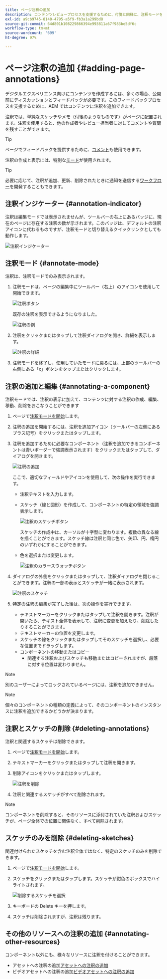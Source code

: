 ```yaml
---
title: ページ注釈の追加
description: コンテンツレビュープロセスを支援するために、付箋と同様に、注釈モードを使用して注釈やスケッチをページに残します
exl-id: a9cb9745-8140-4795-a5f9-fb3a1a299bd8
source-git-commit: 64d801b108229866394e993811a67f983be5df6c
workflow-type: tm+mt
source-wordcount: '699'
ht-degree: 97%

---
```


# ページ注釈の追加 {#adding-page-annotations}

デジタルエクスペリエンス向けにコンテンツを作成するには、多くの場合、公開前にディスカッションとフィードバックが必要です。このフィードバックプロセスを支援するために、AEM ではコンテンツに注釈を追加できます。

注釈では、単純なスケッチやメモ（付箋のようなものです）がページに配置されます。注釈を使用すると、他の作成者やレビュー担当者に対してコメントや質問を残すことができます。

>[!TIP]
>
>ページでフィードバックを提供するために、[コメント](/help/sites-cloud/authoring/getting-started/basic-handling.md#timeline)も使用できます。

注釈の作成と表示には、特別な[モード](/help/sites-cloud/authoring/fundamentals/environment-tools.md#page-modes)が使用されます。

>[!TIP]
>
>必要に応じて、注釈が追加、更新、削除されたときに通知を送信する[ワークフロー](/help/sites-cloud/authoring/workflows/overview.md)を開発することもできます。

## 注釈インジケーター {#annotation-indicator}

注釈は編集モードでは表示されませんが、ツールバーの右上にあるバッジに、現在のページに存在する注釈の数が示されます。このバッジは、デフォルトの注釈アイコンに代わるものですが、注釈モードと切り替えるクイックリンクとしても動作します。

![注釈インジケーター](/help/sites-cloud/authoring/assets/annotation-indicator.png)

## 注釈モード {#annotate-mode}

注釈は、注釈モードでのみ表示されます。

1. 注釈モードは、ページの編集中にツールバー（右上）のアイコンを使用して開始できます。

   ![注釈ボタン](/help/sites-cloud/authoring/assets/annotations.png)

   既存の注釈を表示できるようになりました。

   ![注釈の例](/help/sites-cloud/authoring/assets/annotation-sketches.png)

1. 注釈をクリックまたはタップして注釈ダイアログを開き、詳細を表示します。

   ![注釈の詳細](/help/sites-cloud/authoring/assets/annotation-adding.png)

1. 注釈モードを終了し、使用していたモードに戻るには、上部のツールバーの右側にある「x」ボタンをタップまたはクリックします。

## 注釈の追加と編集 {#annotating-a-component}

注釈モードでは、注釈の表示に加えて、コンテンツに対する注釈の作成、編集、移動、削除をおこなうことができます

1. ページで[注釈モードを開始](#annotate-mode)します。

1. 注釈の追加を開始するには、注釈を追加アイコン（ツールバーの左側にあるプラス記号）をクリックまたはタップします。

1. 注釈を追加するために必要なコンポーネント（注釈を追加できるコンポーネントは青いボーダーで強調表示されます）をクリックまたはタップして、ダイアログを開きます。

   ![注釈の追加](/help/sites-cloud/authoring/assets/annotation-adding.png)

   ここで、適切なフィールドやアイコンを使用して、次の操作を実行できます。

   * 注釈テキストを入力します。
   * スケッチ（線と図形）を作成して、コンポーネントの特定の領域を強調表示します。

      ![注釈のスケッチボタン](/help/sites-cloud/authoring/assets/annotation-sketch.png)

      スケッチの作成中は、カーソルが十字型に変わります。複数の異なる線を描くことができます。スケッチ線は注釈と同じ色で、矢印、円、楕円のいずれかにすることができます。

   * 色を選択または変更します。

      ![注釈のカラースウォッチボタン](/help/sites-cloud/authoring/assets/annotation-color-swatch.png)

1. ダイアログの外側をクリックまたはタップして、注釈ダイアログを閉じることができます。注釈の一部の表示とスケッチが一緒に表示されます。

   ![注釈のスケッチ](/help/sites-cloud/authoring/assets/annotation-sketches.png)

1. 特定の注釈の編集が完了した後は、次の操作を実行できます。

   * テキストマーカーをクリックまたはタップして注釈を開きます。注釈が開いたら、テキスト全体を表示して、注釈に変更を加えたり、[削除](#deleting-annotations)したりすることができます。
   * テキストマーカーの位置を変更します。
   * スケッチの線をクリックまたはタップしてそのスケッチを選択し、必要な位置までドラッグします。
   * コンポーネントの移動またはコピー
      * 関連する注釈およびスケッチも移動またはコピーされますが、段落に対する位置は変わりません。


>[!NOTE]
>
>別のユーザーによってロックされているページには、注釈を追加できません。

>[!NOTE]
>
>個々のコンポーネントの種類の定義によって、そのコンポーネントのインスタンスに注釈を追加できるかどうかが決まります。

## 注釈とスケッチの削除 {#deleting-annotations}

注釈と関連するスケッチは削除できます。

1. ページで[注釈モードを開始](#annotate-mode)します。

1. テキストマーカーをクリックまたはタップして注釈を開きます。

1. 削除アイコンをクリックまたはタップします。

   ![注釈を削除](/help/sites-cloud/authoring/assets/annotation-delete.png)

1. 注釈と関連するスケッチがすべて削除されます。

>[!NOTE]
>
>コンポーネントを削除すると、そのリソースに添付されていた注釈およびスケッチが、ページ全体での位置に関係なく、すべて削除されます。

## スケッチのみを削除 {#deleting-sketches}

関連付けられたスケッチを含む注釈全体ではなく、特定のスケッチのみを削除できます。

1. ページで[注釈モードを開始](#annotate-mode)します。

1. スケッチをクリックまたはタップします。スケッチが紺色のボックスでハイライトされます。

   ![削除するスケッチを選択](/help/sites-cloud/authoring/assets/annotation-sketch-delete.png)

1. キーボードの Delete キーを押します。

1. スケッチは削除されますが、注釈は残ります。

## その他のリソースへの注釈の追加 {#annotating-other-resources}

コンポーネント以外にも、様々なリソースに注釈を付けることができます。

* アセットへの注釈の追加[アセットへの注釈の追加](/help/assets/manage-digital-assets.md#annotating)
* ビデオアセットへの注釈の追加[ビデオアセットへの注釈の追加](/help/assets/manage-video-assets.md#annotate-video-assets)
